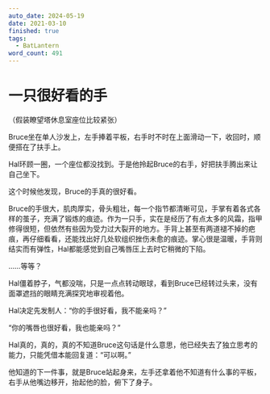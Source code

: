 ```yaml
---
auto_date: 2024-05-19
date: 2021-03-10
finished: true
tags:
  - BatLantern
word_count: 491
---
```


# 一只很好看的手

（假装瞭望塔休息室座位比较紧张）

Bruce坐在单人沙发上，左手捧着平板，右手时不时在上面滑动一下，收回时，顺便搭在了扶手上。

Hal环顾一圈，一个座位都没找到。于是他拎起Bruce的右手，好把扶手腾出来让自己坐下。

这个时候他发现，Bruce的手真的很好看。

Bruce的手很大，肌肉厚实，骨头粗壮，每一个指节都清晰可见，手掌有着各式各样的茧子，充满了锻炼的痕迹。作为一只手，实在是经历了有点太多的风霜，指甲修得很短，但依然有些因为受力过大裂开的地方。手背上甚至有两道褪不掉的疤痕，再仔细看看，还能找出好几处软组织挫伤未愈的痕迹。掌心很是温暖，手背则结实而有弹性，Hal都能感觉到自己嘴唇压上去时它稍微的下陷。

……等等？

Hal僵着脖子，气都没喘，只是一点点转动眼球，看到Bruce已经转过头来，没有面罩遮挡的眼睛充满探究地审视着他。

Hal决定先发制人：“你的手很好看，我不能亲吗？”

“你的嘴唇也很好看，我也能亲吗？”

Hal真的，真的，真的不知道Bruce这句话是什么意思，他已经失去了独立思考的能力，只能凭借本能回复道：“可以啊。”

他知道的下一件事，就是Bruce站起身来，左手还拿着他不知道有什么事的平板，右手从他嘴边移开，抬起他的脸，俯下了身子。
